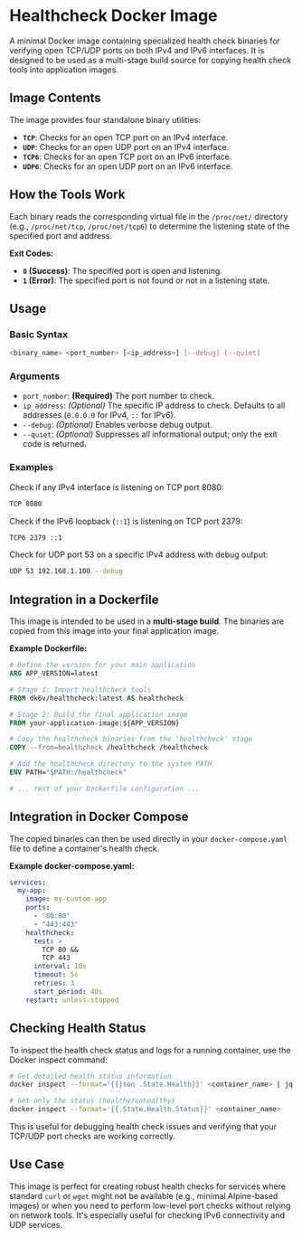 # Healthcheck Docker Image

A minimal Docker image containing specialized health check binaries for verifying open TCP/UDP ports on both IPv4 and IPv6 interfaces. It is designed to be used as a multi-stage build source for copying health check tools into application images.

## Image Contents

The image provides four standalone binary utilities:

*   **`TCP`**: Checks for an open TCP port on an IPv4 interface.
*   **`UDP`**: Checks for an open UDP port on an IPv4 interface.
*   **`TCP6`**: Checks for an open TCP port on an IPv6 interface.
*   **`UDP6`**: Checks for an open UDP port on an IPv6 interface.

## How the Tools Work

Each binary reads the corresponding virtual file in the `/proc/net/` directory (e.g., `/proc/net/tcp`, `/proc/net/tcp6`) to determine the listening state of the specified port and address.

**Exit Codes:**
*   **`0` (Success)**: The specified port is open and listening.
*   **`1` (Error)**: The specified port is not found or not in a listening state.

## Usage

### Basic Syntax

```bash
<binary_name> <port_number> [<ip_address>] [--debug] [--quiet]
```

### Arguments

*   `port_number`: **(Required)** The port number to check.
*   `ip_address`: *(Optional)* The specific IP address to check. Defaults to all addresses (`0.0.0.0` for IPv4, `::` for IPv6).
*   `--debug`: *(Optional)* Enables verbose debug output.
*   `--quiet`: *(Optional)* Suppresses all informational output; only the exit code is returned.

### Examples

Check if any IPv4 interface is listening on TCP port 8080:
```bash
TCP 8080
```

Check if the IPv6 loopback (`::1`) is listening on TCP port 2379:
```bash
TCP6 2379 ::1
```

Check for UDP port 53 on a specific IPv4 address with debug output:
```bash
UDP 53 192.168.1.100 --debug
```

## Integration in a Dockerfile

This image is intended to be used in a **multi-stage build**. The binaries are copied from this image into your final application image.

**Example Dockerfile:**
```dockerfile
# Define the version for your main application
ARG APP_VERSION=latest

# Stage 1: Import healthcheck tools
FROM dk6v/healthcheck:latest AS healthcheck

# Stage 2: Build the final application image
FROM your-application-image:${APP_VERSION}

# Copy the healthcheck binaries from the 'healthcheck' stage
COPY --from=healthcheck /healthcheck /healthcheck

# Add the healthcheck directory to the system PATH
ENV PATH="$PATH:/healthcheck"

# ... rest of your Dockerfile configuration ...
```

## Integration in Docker Compose

The copied binaries can then be used directly in your `docker-compose.yaml` file to define a container's health check.

**Example docker-compose.yaml:**
```yaml
services:
  my-app:
    image: my-custom-app
    ports:
      - "80:80"
      - "443:443"
    healthcheck:
      test: >
        TCP 80 &&
        TCP 443
      interval: 10s
      timeout: 5s
      retries: 3
      start_period: 40s
    restart: unless-stopped
```

## Checking Health Status

To inspect the health check status and logs for a running container, use the Docker inspect command:

```bash
# Get detailed health status information
docker inspect --format='{{json .State.Health}}' <container_name> | jq

# Get only the status (healthy/unhealthy)
docker inspect --format='{{.State.Health.Status}}' <container_name>
```

This is useful for debugging health check issues and verifying that your TCP/UDP port checks are working correctly.

## Use Case

This image is perfect for creating robust health checks for services where standard `curl` or `wget` might not be available (e.g., minimal Alpine-based images) or when you need to perform low-level port checks without relying on network tools. It's especially useful for checking IPv6 connectivity and UDP services.

